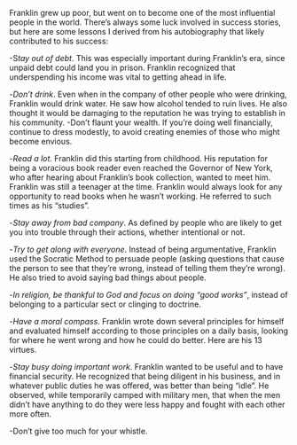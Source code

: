 Franklin grew up poor, but went on to become one of the most influential people in the world. There’s always some luck involved in success stories, but here are some lessons I derived from his autobiography that likely contributed to his success:

-S*tay out of debt*. This was especially important during Franklin’s era, since unpaid debt could land you in prison. Franklin recognized that underspending his income was vital to getting ahead in life.

-*Don’t drink*. Even when in the company of other people who were drinking, Franklin would drink water. He saw how alcohol tended to ruin lives. He also thought it would be damaging to the reputation he was trying to establish in his community.
-Don’t flaunt your wealth. If you’re doing well financially, continue to dress modestly, to avoid creating enemies of those who might become envious.

-*Read a lot*. Franklin did this starting from childhood. His reputation for being a voracious book reader even reached the Governor of New York, who after hearing about Franklin’s book collection, wanted to meet him. Franklin was still a teenager at the time. Franklin would always look for any opportunity to read books when he wasn’t working. He referred to such times as his “studies”.

-*Stay away from bad company*. As defined by people who are likely to get you into trouble through their actions, whether intentional or not.

-*Try to get along with everyone*. Instead of being argumentative, Franklin used the Socratic Method to persuade people (asking questions that cause the person to see that they’re wrong, instead of telling them they’re wrong). He also tried to avoid saying bad things about people.

-*In religion, be thankful to God and focus on doing “good works”*, instead of belonging to a particular sect or clinging to doctrine.

-*Have a moral compass*. Franklin wrote down several principles for himself and evaluated himself according to those principles on a daily basis, looking for where he went wrong and how he could do better. Here are his 13 virtues.

-*Stay busy doing important work*. Franklin wanted to be useful and to have financial security. He recognized that being diligent in his business, and in whatever public duties he was offered, was better than being “idle”. He observed, while temporarily camped with military men, that when the men didn’t have anything to do they were less happy and fought with each other more often.

-Don’t give too much for your whistle.